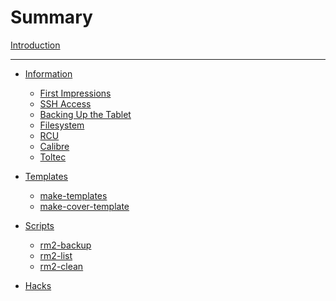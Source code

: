 # Summary

[Introduction](introduction.md)

---


- [Information](info/index.md)
    - [First Impressions](info/first.md)
    - [SSH Access](info/ssh.md)
    - [Backing Up the Tablet](info/backups.md)
    - [Filesystem](info/filesystem.md)
    - [RCU]()
    - [Calibre]()
    - [Toltec]()

- [Templates](templates/index.md)
    - [make-templates](templates/make-templates.md)
    - [make-cover-template](templates/make-cover-template.md)

- [Scripts](scripts/index.md)
    - [rm2-backup](scripts/rm2-backup.md)
    - [rm2-list](scripts/rm2-list.md)
    - [rm2-clean](scripts/rm2-clean.md)

- [Hacks](hacks/index.md)

